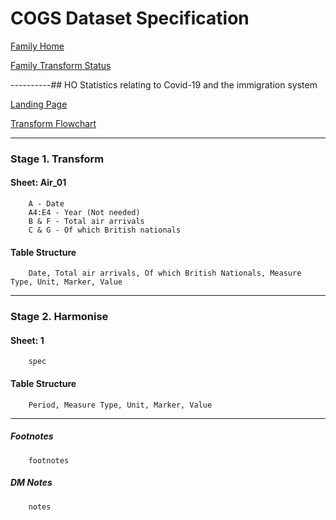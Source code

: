 # COGS Dataset Specification

[Family Home](https://gss-cogs.github.io/family-covid-19/datasets/specmenu.html)

[Family Transform Status](https://gss-cogs.github.io/family-covid-19/datasets/index.html)

----------## HO Statistics relating to Covid-19 and the immigration system 

[Landing Page](https://www.gov.uk/government/collections/migration-statistics)

[Transform Flowchart](https://gss-cogs.github.io/family-covid-19/datasets/specflowcharts.html?HO-Statistics-relating-to-Covid-19-and-the-immigration-system-May-2020/flowchart.ttl)

----------
### Stage 1. Transform

#### Sheet: Air_01

		A - Date
		A4:E4 - Year (Not needed)
		B & F - Total air arrivals
		C & G - Of which British nationals

#### Table Structure

		Date, Total air arrivals, Of which British Nationals, Measure Type, Unit, Marker, Value

-------------

### Stage 2. Harmonise

#### Sheet: 1

		spec

#### Table Structure

		Period, Measure Type, Unit, Marker, Value

--------------

##### Footnotes

		footnotes

##### DM Notes

		notes


